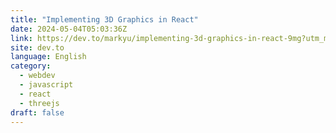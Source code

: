 ```yaml
---
title: "Implementing 3D Graphics in React"
date: 2024-05-04T05:03:36Z
link: https://dev.to/markyu/implementing-3d-graphics-in-react-9mg?utm_medium=RSS&utm_source=news.12bit.vn
site: dev.to
language: English
category:
  - webdev
  - javascript
  - react
  - threejs
draft: false
---
```

